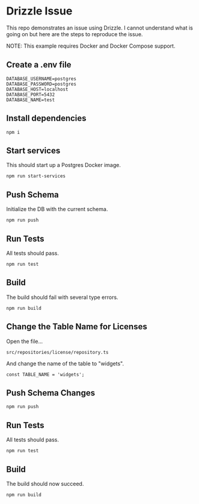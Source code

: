 # Drizzle Issue

This repo demonstrates an issue using Drizzle. I cannot understand what is going
on but here are the steps to reproduce the issue.

NOTE: This example requires Docker and Docker Compose support.

## Create a .env file

```
DATABASE_USERNAME=postgres
DATABASE_PASSWORD=postgres
DATABASE_HOST=localhost
DATABASE_PORT=5432
DATABASE_NAME=test
```

## Install dependencies

```
npm i
```

## Start services

This should start up a Postgres Docker image.

```
npm run start-services
```

## Push Schema

Initialize the DB with the current schema.

```
npm run push
```

## Run Tests

All tests should pass.

```
npm run test
```

## Build

The build should fail with several type errors.

```
npm run build
```

## Change the Table Name for Licenses

Open the file...

```
src/repositories/license/repository.ts
```

And change the name of the table to "widgets".

```
const TABLE_NAME = 'widgets';
```

## Push Schema Changes

```
npm run push
```

## Run Tests

All tests should pass.

```
npm run test
```

## Build

The build should now succeed.

```
npm run build
```

